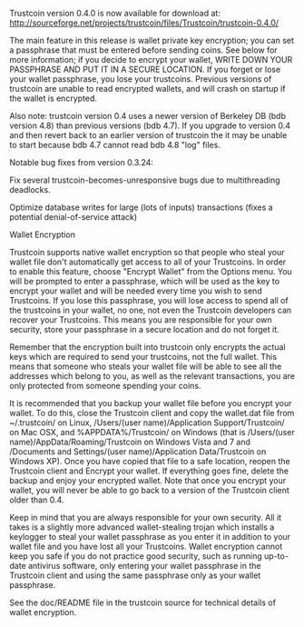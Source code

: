 Trustcoin version 0.4.0 is now available for download at:
http://sourceforge.net/projects/trustcoin/files/Trustcoin/trustcoin-0.4.0/

The main feature in this release is wallet private key encryption;
you can set a passphrase that must be entered before sending coins.
See below for more information; if you decide to encrypt your wallet,
WRITE DOWN YOUR PASSPHRASE AND PUT IT IN A SECURE LOCATION. If you
forget or lose your wallet passphrase, you lose your trustcoins.
Previous versions of trustcoin are unable to read encrypted wallets,
and will crash on startup if the wallet is encrypted.

Also note: trustcoin version 0.4 uses a newer version of Berkeley DB
(bdb version 4.8) than previous versions (bdb 4.7). If you upgrade
to version 0.4 and then revert back to an earlier version of trustcoin
the it may be unable to start because bdb 4.7 cannot read bdb 4.8
"log" files.


Notable bug fixes from version 0.3.24:

Fix several trustcoin-becomes-unresponsive bugs due to multithreading
deadlocks.

Optimize database writes for large (lots of inputs) transactions
(fixes a potential denial-of-service attack)


Wallet Encryption

Trustcoin supports native wallet encryption so that people who steal your
wallet file don't automatically get access to all of your Trustcoins.
In order to enable this feature, choose "Encrypt Wallet" from the
Options menu.  You will be prompted to enter a passphrase, which
will be used as the key to encrypt your wallet and will be needed
every time you wish to send Trustcoins.  If you lose this passphrase,
you will lose access to spend all of the trustcoins in your wallet,
no one, not even the Trustcoin developers can recover your Trustcoins.
This means you are responsible for your own security, store your
passphrase in a secure location and do not forget it.

Remember that the encryption built into trustcoin only encrypts the
actual keys which are required to send your trustcoins, not the full
wallet.  This means that someone who steals your wallet file will
be able to see all the addresses which belong to you, as well as the
relevant transactions, you are only protected from someone spending
your coins.

It is recommended that you backup your wallet file before you
encrypt your wallet.  To do this, close the Trustcoin client and
copy the wallet.dat file from ~/.trustcoin/ on Linux, /Users/(user
name)/Application Support/Trustcoin/ on Mac OSX, and %APPDATA%/Trustcoin/
on Windows (that is /Users/(user name)/AppData/Roaming/Trustcoin on
Windows Vista and 7 and /Documents and Settings/(user name)/Application
Data/Trustcoin on Windows XP).  Once you have copied that file to a
safe location, reopen the Trustcoin client and Encrypt your wallet.
If everything goes fine, delete the backup and enjoy your encrypted
wallet.  Note that once you encrypt your wallet, you will never be
able to go back to a version of the Trustcoin client older than 0.4.

Keep in mind that you are always responsible for your own security.
All it takes is a slightly more advanced wallet-stealing trojan which
installs a keylogger to steal your wallet passphrase as you enter it
in addition to your wallet file and you have lost all your Trustcoins.
Wallet encryption cannot keep you safe if you do not practice
good security, such as running up-to-date antivirus software, only
entering your wallet passphrase in the Trustcoin client and using the
same passphrase only as your wallet passphrase.

See the doc/README file in the trustcoin source for technical details
of wallet encryption.
